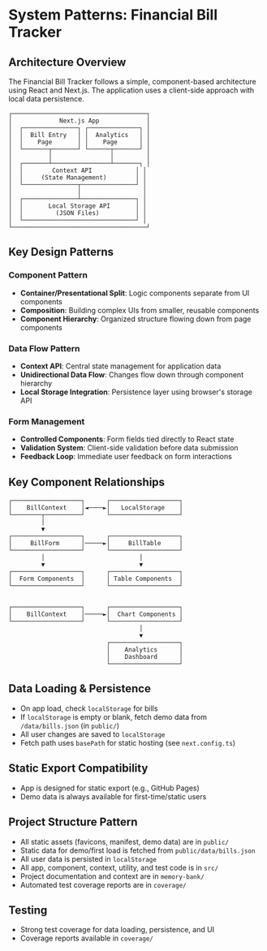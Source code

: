 # System Patterns: Financial Bill Tracker

## Architecture Overview
The Financial Bill Tracker follows a simple, component-based architecture using React and Next.js. The application uses a client-side approach with local data persistence.

```
┌─────────────────────────────────────┐
│             Next.js App             │
│  ┌───────────────┐ ┌──────────────┐ │
│  │  Bill Entry   │ │  Analytics   │ │
│  │    Page       │ │    Page      │ │
│  └───────┬───────┘ └──────┬───────┘ │
│          │                │         │
│  ┌───────┴────────────────┴───────┐ │
│  │        Context API            │ │
│  │     (State Management)        │ │
│  └───────────────┬───────────────┘ │
│                  │                 │
│  ┌───────────────┴───────────────┐ │
│  │       Local Storage API       │ │
│  │         (JSON Files)          │ │
│  └───────────────────────────────┘ │
└─────────────────────────────────────┘
```

## Key Design Patterns

### Component Pattern
- **Container/Presentational Split**: Logic components separate from UI components
- **Composition**: Building complex UIs from smaller, reusable components
- **Component Hierarchy**: Organized structure flowing down from page components

### Data Flow Pattern
- **Context API**: Central state management for application data
- **Unidirectional Data Flow**: Changes flow down through component hierarchy
- **Local Storage Integration**: Persistence layer using browser's storage API

### Form Management
- **Controlled Components**: Form fields tied directly to React state
- **Validation System**: Client-side validation before data submission
- **Feedback Loop**: Immediate user feedback on form interactions

## Key Component Relationships

```
┌───────────────────┐      ┌───────────────────┐
│    BillContext    │◄────►│   LocalStorage    │
└────────┬──────────┘      └───────────────────┘
         │
         ▼
┌───────────────────┐      ┌───────────────────┐
│     BillForm      │─────►│     BillTable     │
└───────────────────┘      └───────────────────┘
         │                          │
         ▼                          ▼
┌───────────────────┐      ┌───────────────────┐
│  Form Components  │      │ Table Components  │
└───────────────────┘      └───────────────────┘


┌───────────────────┐      ┌───────────────────┐
│    BillContext    │─────►│  Chart Components │
└───────────────────┘      └───────────────────┘
                                    │
                                    ▼
                           ┌───────────────────┐
                           │    Analytics      │
                           │    Dashboard      │
                           └───────────────────┘
```

## Data Loading & Persistence
- On app load, check `localStorage` for bills
- If `localStorage` is empty or blank, fetch demo data from `/data/bills.json` (in `public/`)
- All user changes are saved to `localStorage`
- Fetch path uses `basePath` for static hosting (see `next.config.ts`)

## Static Export Compatibility
- App is designed for static export (e.g., GitHub Pages)
- Demo data is always available for first-time/static users

## Project Structure Pattern
- All static assets (favicons, manifest, demo data) are in `public/`
- Static data for demo/first load is fetched from `public/data/bills.json`
- All user data is persisted in `localStorage`
- All app, component, context, utility, and test code is in `src/`
- Project documentation and context are in `memory-bank/`
- Automated test coverage reports are in `coverage/`

## Testing
- Strong test coverage for data loading, persistence, and UI
- Coverage reports available in `coverage/`
